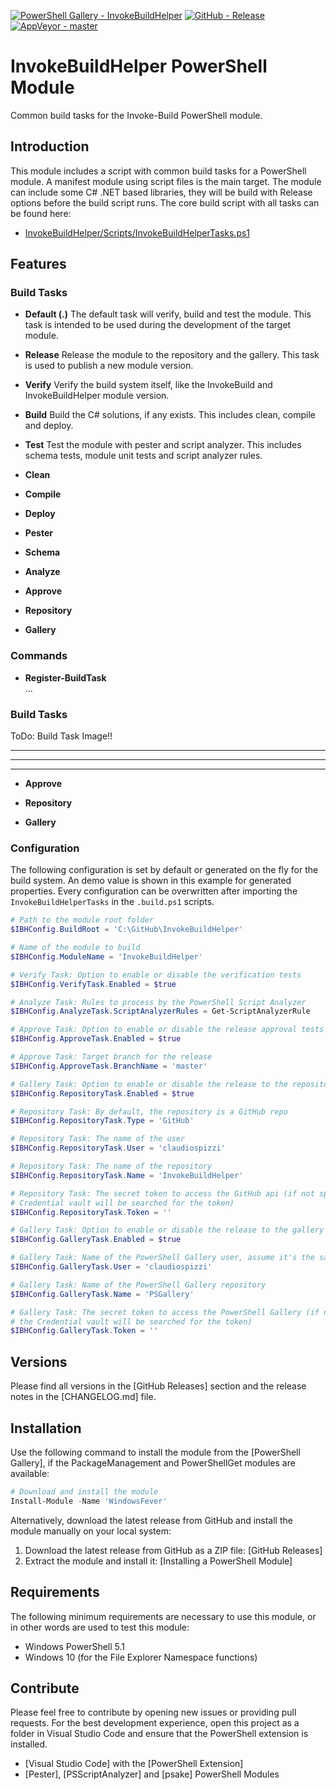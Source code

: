 [![PowerShell Gallery - InvokeBuildHelper](https://img.shields.io/badge/PowerShell_Gallery-InvokeBuildHelper-0072C6.svg)](https://www.powershellgallery.com/packages/InvokeBuildHelper)
[![GitHub - Release](https://img.shields.io/github/release/claudiospizzi/InvokeBuildHelper.svg)](https://github.com/claudiospizzi/InvokeBuildHelper/releases)
[![AppVeyor - master](https://img.shields.io/appveyor/ci/claudiospizzi/InvokeBuildHelper/master.svg)](https://ci.appveyor.com/project/claudiospizzi/InvokeBuildHelper/branch/master)

# InvokeBuildHelper PowerShell Module

Common build tasks for the Invoke-Build PowerShell module.

## Introduction

This module includes a script with common build tasks for a PowerShell module. A manifest module using script files is the main target. The module can include some C# .NET based libraries, they will be build with Release options before the build script runs. The core build script with all tasks can be found here:

* [InvokeBuildHelper/Scripts/InvokeBuildHelperTasks.ps1](https://github.com/claudiospizzi/InvokeBuildHelper/blob/master/InvokeBuildHelper/Scripts/InvokeBuildHelperTasks.ps1)


## Features

### Build Tasks

* **Default (.)**
    The default task will verify, build and test the module. This task is intended to be used during the development of the target module.

* **Release**
    Release the module to the repository and the gallery. This task is used to publish a new module version.
* **Verify**
    Verify the build system itself, like the InvokeBuild and InvokeBuildHelper module version.

* **Build**
    Build the C# solutions, if any exists. This includes clean, compile and deploy.
* **Test**
    Test the module with pester and script analyzer. This includes schema tests, module unit tests and script analyzer rules.
* **Clean**

* **Compile**

* **Deploy**
    

* **Pester**

* **Schema**

* **Analyze**

* **Approve**

* **Repository**

* **Gallery**




### Commands

* **Register-BuildTask**  
  ...

### Build Tasks



ToDo: Build Task Image!!



* ****

* ****

* ****

* **Approve**

* **Repository**

* **Gallery**



### Configuration

The following configuration is set by default or generated on the fly for the build system. An demo value is shown in this example for generated properties. Every configuration can be overwritten after importing the `InvokeBuildHelperTasks` in the `.build.ps1` scripts.

```powershell
# Path to the module root folder
$IBHConfig.BuildRoot = 'C:\GitHub\InvokeBuildHelper'

# Name of the module to build
$IBHConfig.ModuleName = 'InvokeBuildHelper'

# Verify Task: Option to enable or disable the verification tests
$IBHConfig.VerifyTask.Enabled = $true

# Analyze Task: Rules to process by the PowerShell Script Analyzer
$IBHConfig.AnalyzeTask.ScriptAnalyzerRules = Get-ScriptAnalyzerRule

# Approve Task: Option to enable or disable the release approval tests
$IBHConfig.ApproveTask.Enabled = $true

# Approve Task: Target branch for the release
$IBHConfig.ApproveTask.BranchName = 'master'

# Gallery Task: Option to enable or disable the release to the repository
$IBHConfig.RepositoryTask.Enabled = $true

# Repository Task: By default, the repository is a GitHub repo
$IBHConfig.RepositoryTask.Type = 'GitHub'

# Repository Task: The name of the user
$IBHConfig.RepositoryTask.User = 'claudiospizzi'

# Repository Task: The name of the repository
$IBHConfig.RepositoryTask.Name = 'InvokeBuildHelper'

# Repository Task: The secret token to access the GitHub api (if not specified, the
# Credential vault will be searched for the token)
$IBHConfig.RepositoryTask.Token = ''

# Gallery Task: Option to enable or disable the release to the gallery
$IBHConfig.GalleryTask.Enabled = $true

# Gallery Task: Name of the PowerShell Gallery user, assume it's the same as GitHub
$IBHConfig.GalleryTask.User = 'claudiospizzi'

# Gallery Task: Name of the PowerShell Gallery repository
$IBHConfig.GalleryTask.Name = 'PSGallery'

# Gallery Task: The secret token to access the PowerShell Gallery (if not specified,
# the Credential vault will be searched for the token)
$IBHConfig.GalleryTask.Token = ''
```

## Versions

Please find all versions in the [GitHub Releases] section and the release notes
in the [CHANGELOG.md] file.

## Installation

Use the following command to install the module from the [PowerShell Gallery],
if the PackageManagement and PowerShellGet modules are available:

```powershell
# Download and install the module
Install-Module -Name 'WindowsFever'
```

Alternatively, download the latest release from GitHub and install the module
manually on your local system:

1. Download the latest release from GitHub as a ZIP file: [GitHub Releases]
2. Extract the module and install it: [Installing a PowerShell Module]


## Requirements

The following minimum requirements are necessary to use this module, or in other
words are used to test this module:

* Windows PowerShell 5.1
* Windows 10 (for the File Explorer Namespace functions)


## Contribute

Please feel free to contribute by opening new issues or providing pull requests.
For the best development experience, open this project as a folder in Visual
Studio Code and ensure that the PowerShell extension is installed.

* [Visual Studio Code] with the [PowerShell Extension]
* [Pester], [PSScriptAnalyzer] and [psake] PowerShell Modules